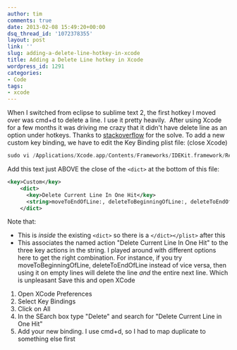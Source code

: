 ```yaml
---
author: tim
comments: true
date: 2013-02-08 15:49:20+00:00
dsq_thread_id: '1072378355'
layout: post
link: ''
slug: adding-a-delete-line-hotkey-in-xcode
title: Adding a Delete Line hotkey in Xcode
wordpress_id: 1291
categories:
- Code
tags:
- xcode
---
```


When I switched from eclipse to sublime text 2, the first hotkey I moved over
was cmd+d to delete a line. I use it pretty heavily.  After using Xcode for a
few months it was driving me crazy that it didn't have delete line as an
option under hotkeys. Thanks to
[stackoverflow](http://stackoverflow.com/questions/5834096/how-do-i-create-a-delete-line-keyboard-shortcut-in-xcode-4-the-xcode-3-solution/12678985#12678985) for the solve. To add a new custom key
binding, we have to edit the Key Binding plist file: (close Xcode) 

```c
sudo vi /Applications/Xcode.app/Contents/Frameworks/IDEKit.framework/Resources/IDETextKeyBindingSet.plist
```

Add this text just ABOVE the close of the `<dict>` at the bottom of this file: 


```XML
<key>Custom</key>
    <dict>
      <key>Delete Current Line In One Hit</key>
      <string>moveToEndOfLine:, deleteToBeginningOfLine:, deleteToEndOfParagraph:</string>
    </dict>
```

Note that:

  * This is _inside_ the existing `<dict>` so there is a `</dict></plist>` after this
  * This associates the named action "Delete Current Line In One Hit" to the three key actions in the string. I played around with different options here to get the right combination. For instance, if you try moveToBeginningOfLine, deleteToEndOfLine instead of vice versa, then using it on empty lines will delete the line _and_ the entire next line. Which is unpleasant
Save this and open XCode

  1. Open XCode Preferences
  2. Select Key Bindings
  3. Click on All
  4. In the SEarch box type "Delete" and search for "Delete Current Line in One Hit"
  5. Add your new binding.
I use cmd+d, so I had to map duplicate to something else first
